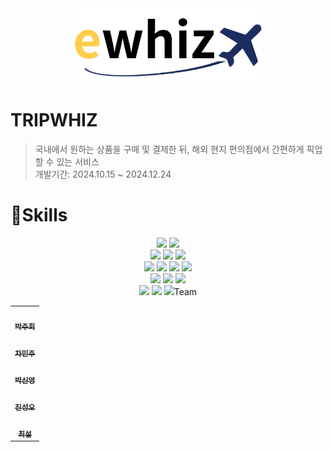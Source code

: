 <div align="center">
    <img src="./ewhiz.png" width="300px" alt="Ewhiz Logo">
</div>

# TRIPWHIZ
> 국내에서 원하는 상품을 구매 및 결제한 뒤, 해외 현지 편의점에서 간편하게 픽업할 수 있는 서비스   
> 개발기간: 2024.10.15 ~ 2024.12.24

# 🚀Skills
<div align="center">
    <img src="https://img.shields.io/badge/React-20232A?style=for-the-badge&logo=react&logoColor=61DAFB"/>
    <img src="https://img.shields.io/badge/TypeScript-007ACC?style=for-the-badge&logo=typescript&logoColor=white"/>
    <br />
    <img src="https://img.shields.io/badge/Material--UI-0081CB?style=for-the-badge&logo=material-ui&logoColor=white"/>
    <img src="https://img.shields.io/badge/Tailwind_CSS-38B2AC?style=for-the-badge&logo=tailwind-css&logoColor=white"/>
    <img src="https://img.shields.io/badge/Java-ED8B00?style=for-the-badge&logo=openjdk&logoColor=white"/>
    <br />
    <img src="https://img.shields.io/badge/springboot-6DB33F?style=for-the-badge&logo=springboot&logoColor=white"/>
    <img src="https://img.shields.io/badge/mariadb-003545?style=for-the-badge&logo=mariadb&logoColor=white"/>
    <img src="https://img.shields.io/badge/json%20web%20tokens-323330?style=for-the-badge&logo=json-web-tokens&logoColor=pink"/>
    <img src="https://img.shields.io/badge/Amazon_AWS-232F3E?style=for-the-badge&logo=amazon-aws&logoColor=white"/>
    <br />
    <img src="https://img.shields.io/badge/firebase-FFCA28?style=for-the-badge&logo=firebase&logoColor=white"/>
    <img src="https://img.shields.io/badge/fontawesome-339AF0?style=for-the-badge&logo=fontawesome&logoColor=white"/>
    <img src="https://img.shields.io/badge/WebStorm-000000?style=for-the-badge&logo=WebStorm&logoColor=white"/>
    <br />
    <img src="https://img.shields.io/badge/axios-5A29E4?style=for-the-badge&logo=axios&logoColor=white"/>
    <img src="https://img.shields.io/badge/Postman-FF6C37?style=for-the-badge&logo=Postman&logoColor=white"/>
    <img src="https://img.shields.io/badge/Slack-4A154B?style=for-the-badge&logo=slack&logoColor=white/>
    <br />
</div>

---

# Team
<table>
  <tbody>
    <tr>
      <td align="center"><a href="https://github.com/eggzuxi"><img src="이미지주소" width="100px;" alt=""/><br /><sub><b> 박주희 </b></sub></a><br /></td>
    </tr>
    <tr>
    <td align="center"><a href="https://github.com/backgoon0903"><img src="이미지주소" width="100px;" alt=""/><br /><sub><b> 차민주 </b></sub></a><br /></td>
    </tr>
    <tr>
    <td align="center"><a href="https://github.com/ssinyong"><img src="이미지주소" width="100px;" alt=""/><br /><sub><b> 박신영 </b></sub></a><br /></td>
    </tr>
    <tr>
    <td align="center"><a href="https://github.com/jin-sung-oh"><img src="이미지주소" width="100px;" alt=""/><br /><sub><b> 진성오 </b></sub></a><br /></td>
    </tr>
    <tr>
    <td align="center"><a href="https://github.com/Seola-CHOE"><img src="이미지주소" width="100px;" alt=""/><br /><sub><b> 최설 </b></sub></a><br /></td>
    </tr>
  </tbody>
</table>
